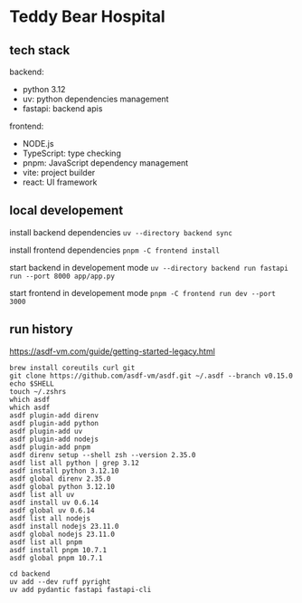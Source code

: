 # Teddy Bear Hospital

## tech stack

backend:

- python 3.12
- uv: python dependencies management
- fastapi: backend apis

frontend:

- NODE.js
- TypeScript: type checking
- pnpm: JavaScript dependency management
- vite: project builder
- react: UI framework

## local developement

install backend dependencies `uv --directory backend sync`

install frontend dependencies `pnpm -C frontend install`

start backend in developement mode `uv --directory backend run fastapi run --port 8000 app/app.py`

start frontend in developement mode `pnpm -C frontend run dev --port 3000`

## run history

https://asdf-vm.com/guide/getting-started-legacy.html

```
brew install coreutils curl git
git clone https://github.com/asdf-vm/asdf.git ~/.asdf --branch v0.15.0
echo $SHELL
touch ~/.zshrs
which asdf
which asdf
asdf plugin-add direnv
asdf plugin-add python
asdf plugin-add uv
asdf plugin-add nodejs
asdf plugin-add pnpm
asdf direnv setup --shell zsh --version 2.35.0
asdf list all python | grep 3.12
asdf install python 3.12.10
asdf global direnv 2.35.0
asdf global python 3.12.10
asdf list all uv
asdf install uv 0.6.14
asdf global uv 0.6.14
asdf list all nodejs
asdf install nodejs 23.11.0
asdf global nodejs 23.11.0
asdf list all pnpm
asdf install pnpm 10.7.1
asdf global pnpm 10.7.1
```

```
cd backend
uv add --dev ruff pyright
uv add pydantic fastapi fastapi-cli
```
